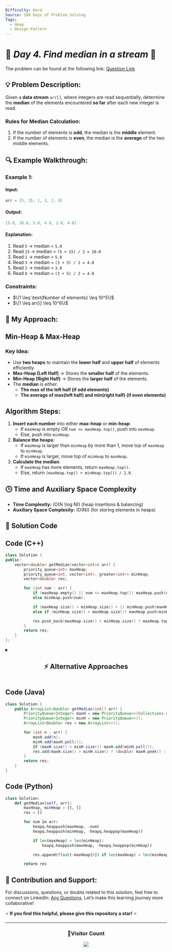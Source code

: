 ```yaml
---
Difficulty: Hard
Source: 160 Days of Problem Solving
Tags:
  - Heap
  - Design-Pattern
---
```


# 🚀 _Day 4. Find median in a stream_ 🧠

The problem can be found at the following link: [Question Link](https://www.geeksforgeeks.org/batch/gfg-160-problems/track/heap-gfg-160/problem/find-median-in-a-stream-1587115620)

## 💡 **Problem Description:**

Given a **data stream** `arr[]`, where integers are read sequentially, determine the **median** of the elements encountered **so far** after each new integer is read.

### **Rules for Median Calculation:**

1. If the number of elements is **odd**, the median is the **middle** element.
2. If the number of elements is **even**, the median is the **average** of the two middle elements.

## 🔍 **Example Walkthrough:**

### **Example 1:**

#### **Input:**

```cpp
arr = [5, 15, 1, 3, 2, 8]
```

#### **Output:**

```cpp
[5.0, 10.0, 5.0, 4.0, 3.0, 4.0]
```

#### **Explanation:**

1. Read `5` → median = `5.0`
2. Read `15` → median = `(5 + 15) / 2 = 10.0`
3. Read `1` → median = `5.0`
4. Read `3` → median = `(3 + 5) / 2 = 4.0`
5. Read `2` → median = `3.0`
6. Read `8` → median = `(3 + 5) / 2 = 4.0`

### **Constraints:**

- $\(1 \leq \text{Number of elements} \leq 10^5\)$
- $\(1 \leq arr[i] \leq 10^6\)$

## 🎯 **My Approach:**

## **Min-Heap & Max-Heap**

### **Key Idea:**

- Use **two heaps** to maintain the **lower half** and **upper half** of elements efficiently.
- **Max-Heap (Left Half)** → Stores the **smaller half** of the elements.
- **Min-Heap (Right Half)** → Stores the **larger half** of the elements.
- The **median** is either:
  - **The max of the left half (if odd elements)**
  - **The average of max(left half) and min(right half) (if even elements)**

## **Algorithm Steps:**

1. **Insert each number** into either **max-heap** or **min-heap**:
   - If `maxHeap` is empty OR `num <= maxHeap.top()`, push into `maxHeap`.
   - Else, push into `minHeap`.
2. **Balance the heaps**:
   - If `maxHeap` is larger than `minHeap` by more than 1, move top of `maxHeap` to `minHeap`.
   - If `minHeap` is larger, move top of `minHeap` to `maxHeap`.
3. **Calculate the median**:
   - If `maxHeap` has more elements, return `maxHeap.top()`.
   - Else, return `(maxHeap.top() + minHeap.top()) / 2.0`.

## 🕒 **Time and Auxiliary Space Complexity**

- **Time Complexity:** \(O(N \log N)\) (heap insertions & balancing)
- **Auxiliary Space Complexity:** \(O(N)\) (for storing elements in heaps)

## 📝 **Solution Code**

## **Code (C++)**

```cpp
class Solution {
public:
    vector<double> getMedian(vector<int>& arr) {
        priority_queue<int> maxHeap;
        priority_queue<int, vector<int>, greater<int>> minHeap;
        vector<double> res;

        for (int num : arr) {
            if (maxHeap.empty() || num <= maxHeap.top()) maxHeap.push(num);
            else minHeap.push(num);

            if (maxHeap.size() > minHeap.size() + 1) minHeap.push(maxHeap.top()), maxHeap.pop();
            else if (minHeap.size() > maxHeap.size()) maxHeap.push(minHeap.top()), minHeap.pop();

            res.push_back(maxHeap.size() > minHeap.size() ? maxHeap.top() : (maxHeap.top() + minHeap.top()) / 2.0);
        }
        return res;
    }
};
```

<details>
  <summary><h2 align="center">⚡ Alternative Approaches</h2></summary>

## **2️⃣ Balanced BST (O(N log N) Time, O(N) Space)**

1. Use **Balanced BST (TreeSet in Java, SortedList in Python)**.
2. Keep two halves of elements.
3. Median = **Middle Element (odd) / Average of Two (even).**

```cpp
class Solution {
public:
    multiset<int> left, right;

    void insert(int num) {
        if (left.empty() || num <= *left.rbegin()) left.insert(num);
        else right.insert(num);

        if (left.size() > right.size() + 1) right.insert(*left.rbegin()), left.erase(prev(left.end()));
        else if (right.size() > left.size()) left.insert(*right.begin()), right.erase(right.begin());
    }

    vector<double> getMedian(vector<int>& arr) {
        vector<double> res;
        for (int num : arr) {
            insert(num);
            res.push_back(left.size() > right.size() ? *left.rbegin() : (*left.rbegin() + *right.begin()) / 2.0);
        }
        return res;
    }
};
```

🔹 **Pros:** Balanced approach, works well for dynamic insertions.  
🔹 **Cons:** Slightly slower than heaps due to extra balancing.

## **3️⃣ Brute Force (O(N²) Time, O(N) Space)**

1. Sort list every time a new element arrives.
2. Find median from sorted list.

```cpp
class Solution {
public:
    vector<double> getMedian(vector<int>& arr) {
        vector<int> sorted;
        vector<double> res;

        for (int num : arr) {
            sorted.insert(lower_bound(sorted.begin(), sorted.end(), num), num);
            int n = sorted.size();
            res.push_back(n % 2 ? sorted[n / 2] : (sorted[n / 2 - 1] + sorted[n / 2]) / 2.0);
        }
        return res;
    }
};
```

🔹 **Pros:** Simple and easy to understand.  
🔹 **Cons:** **Very slow (`O(N²)`)**, impractical for large data.

## **📊 Comparison of Approaches**

| **Approach**               | ⏱️ **Time Complexity** | 🗂️ **Space Complexity** | ✅ **Pros**                        | ⚠️ **Cons**               |
| -------------------------- | ---------------------- | ----------------------- | ---------------------------------- | ------------------------- |
| **Heap (Priority Queue)**  | 🟢 `O(N log N)`        | 🟡 `O(N)`               | Best runtime & simple to implement | Uses extra space          |
| **Balanced BST (TreeSet)** | 🟡 `O(N log N)`        | 🟡 `O(N)`               | Balanced and good for dynamic data | Slightly slower           |
| **Brute Force (Sorting)**  | 🔴 `O(N²)`             | 🟡 `O(N)`               | Simple & easy to understand        | **Very slow for large N** |

## **💡 Best Choice?**

- ✅ **For best efficiency:** **Min-Heap (`O(N log N)`)**.
- ✅ **For handling dynamic updates:** **Balanced BST (`O(N log N)`)**.
- ✅ **For small input sizes:** **Brute Force (`O(N²)`)**.

</details>

## **Code (Java)**

```java
class Solution {
    public ArrayList<Double> getMedian(int[] arr) {
        PriorityQueue<Integer> maxH = new PriorityQueue<>(Collections.reverseOrder());
        PriorityQueue<Integer> minH = new PriorityQueue<>();
        ArrayList<Double> res = new ArrayList<>();

        for (int n : arr) {
            maxH.add(n);
            minH.add(maxH.poll());
            if (maxH.size() < minH.size()) maxH.add(minH.poll());
            res.add(maxH.size() > minH.size() ? (double) maxH.peek() : (maxH.peek() + minH.peek()) / 2.0);
        }
        return res;
    }
}
```

## **Code (Python)**

```python
class Solution:
    def getMedian(self, arr):
        maxHeap, minHeap = [], []
        res = []

        for num in arr:
            heapq.heappush(maxHeap, -num)
            heapq.heappush(minHeap, -heapq.heappop(maxHeap))

            if len(maxHeap) < len(minHeap):
                heapq.heappush(maxHeap, -heapq.heappop(minHeap))

            res.append(float(-maxHeap[0]) if len(maxHeap) > len(minHeap) else (-maxHeap[0] + minHeap[0]) / 2.0)

        return res
```

## 🎯 **Contribution and Support:**

For discussions, questions, or doubts related to this solution, feel free to connect on LinkedIn: [Any Questions](https://www.linkedin.com/in/patel-hetkumar-sandipbhai-8b110525a/). Let’s make this learning journey more collaborative!

⭐ **If you find this helpful, please give this repository a star!** ⭐

---

<div align="center">
  <h3><b>📍Visitor Count</b></h3>
</div>

<p align="center">
  <img src="https://profile-counter.glitch.me/Hunterdii/count.svg" />
</p>
